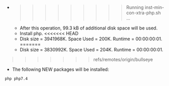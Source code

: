 * >>>>>>>>> Running inst-min-con-xtra-php.sh ...
  * After this operation, 99.3 kB of additional disk space will be used.
  * Install php.
<<<<<<< HEAD
  * Disk size = 3941968K. Space Used = 200K. Runtime = 00:00:00:01.
=======
  * Disk size = 3830992K. Space Used = 204K. Runtime = 00:00:00:01.
>>>>>>> refs/remotes/origin/bullseye
  * The following NEW packages will be installed:
  ```bash
php php7.4
  ```
